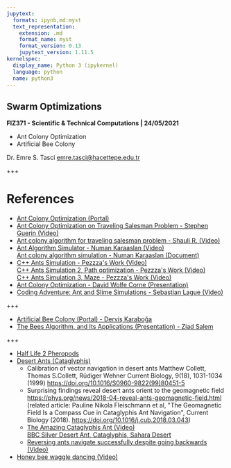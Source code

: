 ```yaml
---
jupytext:
  formats: ipynb,md:myst
  text_representation:
    extension: .md
    format_name: myst
    format_version: 0.13
    jupytext_version: 1.11.5
kernelspec:
  display_name: Python 3 (ipykernel)
  language: python
  name: python3
---
```


## Swarm Optimizations
**FIZ371 - Scientific & Technical Computations | 24/05/2021**

* Ant Colony Optimization
* Artificial Bee Colony

Dr. Emre S. Tasci <emre.tasci@hacettepe.edu.tr>

+++

# References
* [Ant Colony Optimization (Portal)](http://iridia.ulb.ac.be/dorigo/ACO/index.html)
* [Ant Colony Optimization on Traveling Salesman Problem - Stephen Guerin (Video)](https://www.youtube.com/watch?v=QZnvRXRsHHg)
* [Ant colony algorithm for traveling salesman problem - Shauli R. (Video)](https://www.youtube.com/watch?v=Y-yW1nvfnkI)
* [Ant Algorithm Simulator - Numan Karaaslan (Video)](https://www.youtube.com/watch?v=eVKAIufSrHs)  
[Ant colony algorithm simulation - Numan Karaaslan (Document)](http://www.numankaraaslan.com/entry?ent=28&lang=en)
* [C++ Ants Simulation - Pezzza's Work (Video)](https://www.youtube.com/watch?v=81GQNPJip2Y)  
[C++ Ants Simulation 2, Path optimization - Pezzza's Work (Video)](https://www.youtube.com/watch?v=emRXBr5JvoY)  
[C++ Ants Simulation 3, Maze - Pezzza's Work (Video)](https://www.youtube.com/watch?v=V1GeNm2D2DU)
* [Ant Colony Optimization - David Wolfe Corne (Presentation)](https://www.macs.hw.ac.uk/~dwcorne/Teaching/bic10_ants.ppt)
* [Coding Adventure: Ant and Slime Simulations - Sebastian Lague (Video)](https://www.youtube.com/watch?v=X-iSQQgOd1A)

+++

* [Artificial Bee Colony (Portal) - Derviş Karaboğa](https://abc.erciyes.edu.tr/)
* [The Bees Algorithm, and Its Applications (Presentation) - Ziad Salem](https://www.slideserve.com/heather-noble/dr-ziad-salem-hdd-phd-bsc-spezs1-hotmail-computer-engineering-department)

+++

* [Half Life 2 Pheropods](https://half-life.fandom.com/wiki/Pheropods)
* [Desert Ants (Cataglyphis)](https://en.wikipedia.org/wiki/Cataglyphis)  
   * Calibration of vector navigation in desert ants
Matthew Collett, Thomas S.Collett, Rüdiger Wehner
Current Biology, 9(18), 1031-1034 (1999)
https://doi.org/10.1016/S0960-9822(99)80451-5  
   * Surprising findings reveal desert ants orient to the geomagnetic field
https://phys.org/news/2018-04-reveal-ants-geomagnetic-field.html  
(related article:
Pauline Nikola Fleischmann et al, "The Geomagnetic Field Is a Compass Cue in Cataglyphis Ant Navigation", Current Biology (2018). https://doi.org/10.1016/j.cub.2018.03.043)
   * [The Amazing Cataglyphis Ant (Video)](https://www.dailymotion.com/video/x2n7fyu)  
   [BBC Silver Desert Ant, Cataglyphis, Sahara Desert](https://www.youtube.com/watch?v=mCaVvHeI8jU)
   * [Reversing ants navigate successfully despite going backwards (Video)](https://www.youtube.com/watch?v=9C4rOdUxJeY)
* [Honey bee waggle dancing (Video)](https://www.youtube.com/watch?v=1MX2WN-7Xzc)

```{code-cell} ipython3

```
